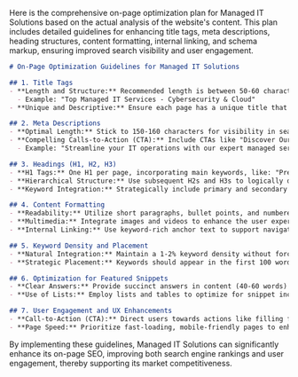Here is the comprehensive on-page optimization plan for Managed IT Solutions based on the actual analysis of the website's content. This plan includes detailed guidelines for enhancing title tags, meta descriptions, heading structures, content formatting, internal linking, and schema markup, ensuring improved search visibility and user engagement.

```markdown
# On-Page Optimization Guidelines for Managed IT Solutions

## 1. Title Tags
- **Length and Structure:** Recommended length is between 50-60 characters for full visibility. Utilize primary keywords early.
  - Example: "Top Managed IT Services - Cybersecurity & Cloud"
- **Unique and Descriptive:** Ensure each page has a unique title that accurately reflects the page content, supplemented with compelling language.

## 2. Meta Descriptions
- **Optimal Length:** Stick to 150-160 characters for visibility in search results.
- **Compelling Calls-to-Action (CTA):** Include CTAs like "Discover Our Service Today!" for higher click-through rates.
  - Example: "Streamline your IT operations with our expert managed services. Contact us!"

## 3. Headings (H1, H2, H3)
- **H1 Tags:** One H1 per page, incorporating main keywords, like: "Premier Managed IT Services"
- **Hierarchical Structure:** Use subsequent H2s and H3s to logically divide content.
- **Keyword Integration:** Strategically include primary and secondary keywords.

## 4. Content Formatting
- **Readability:** Utilize short paragraphs, bullet points, and numbered lists.
- **Multimedia:** Integrate images and videos to enhance the user experience.
- **Internal Linking:** Use keyword-rich anchor text to support navigation and SEO.

## 5. Keyword Density and Placement
- **Natural Integration:** Maintain a 1-2% keyword density without forced repetition.
- **Strategic Placement:** Keywords should appear in the first 100 words, headings, and content body.

## 6. Optimization for Featured Snippets
- **Clear Answers:** Provide succinct answers in content (40-60 words) to qualify for snippets.
- **Use of Lists:** Employ lists and tables to optimize for snippet inclusion.

## 7. User Engagement and UX Enhancements
- **Call-to-Action (CTA):** Direct users towards actions like filling forms or consultations.
- **Page Speed:** Prioritize fast-loading, mobile-friendly pages to enhance the user experience.
```

By implementing these guidelines, Managed IT Solutions can significantly enhance its on-page SEO, improving both search engine rankings and user engagement, thereby supporting its market competitiveness.